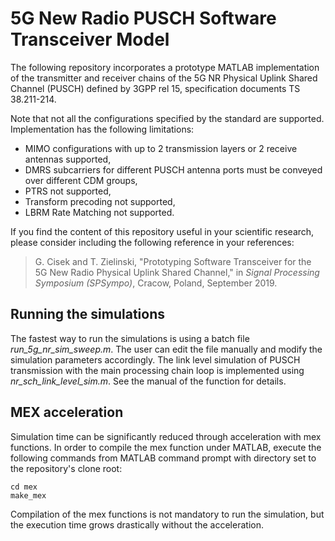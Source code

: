 # 5G New Radio PUSCH Software Transceiver Model

The following repository incorporates a prototype MATLAB implementation of the transmitter and receiver chains of the 5G NR Physical Uplink Shared Channel (PUSCH) defined by 3GPP rel 15, specification documents TS 38.211-214.

Note that not all the configurations specified by the standard are supported. Implementation has the following limitations:
* MIMO configurations with up to 2 transmission layers or 2 receive antennas supported,
* DMRS subcarriers for different PUSCH antenna ports must be conveyed over different CDM groups,
* PTRS not supported,
* Transform precoding not supported,
* LBRM Rate Matching not supported.

If you find the content of this repository useful in your scientific research, please consider including the following reference in your references:

> G. Cisek and T. Zielinski, "Prototyping Software Transceiver for the 5G New Radio Physical Uplink Shared Channel," in *Signal Processing Symposium (SPSympo)*, Cracow, Poland, September 2019.

## Running the simulations

The fastest way to run the simulations is using a batch file *run_5g_nr_sim_sweep.m*. The user can edit the file manually and modify the simulation parameters accordingly. The link level simulation of PUSCH transmission with the main processing chain loop is implemented using *nr_sch_link_level_sim.m*. See the manual of the function for details.

## MEX acceleration

Simulation time can be significantly reduced through acceleration with mex functions. In order to compile the mex function under MATLAB, execute the following commands from MATLAB command prompt with directory set to the repository's clone root:

```
cd mex
make_mex
```

Compilation of the mex functions is not mandatory to run the simulation, but the execution time grows drastically without the acceleration.